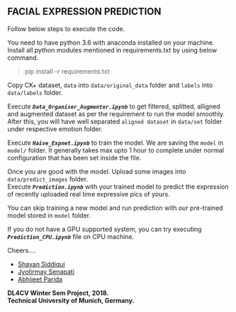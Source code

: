 

## FACIAL EXPRESSION PREDICTION       


Follow below steps to execute the code.<br/>

You need to have python 3.6 with anaconda installed on your machine. <br/>
Install all python modules mentioned in requirements.txt by using below command.

  > pip install -r requirements.txt

Copy CK+ dataset, `data` into `data/original_data` folder and `labels` into `data/labels` folder.

Execute **_`Data_Organiser_Augmentor.ipynb`_** to get filtered, splitted, alligned and augmented dataset 
as per the requirement to run the model smoothly.
After this, you will have well separated `aligned dataset` in `data/set` folder under respective emotion folder.

Execute **_`Naive_Expnet.ipynb`_** to train the model.
We are saving the `model` in `model/` folder.
It generally takes max upto 1 hour to complete under normal configuration that has been set inside the file.

Once you are good with the model. Upload some images into `data/predict_images` folder.<br/>
Execute **_`Prediction.ipynb`_** with your trained model to predict the expression of recently uploaded real time expressive pics of yours.

You can skip training a new model and run prediction with our pre-trained model stored in `model` folder.<br/>

If you do not have a GPU supported system, you can try executing **_`Prediction_CPU.ipynb`_** file on CPU machine.

Cheers....

- [Shayan Siddiqui](https://www.linkedin.com/in/shayan-siddiqui/)
- [Jyotirmay Senapati](https://www.linkedin.com/in/jyotirmay-senapati-30615421/)
- [Abhijeet Parida](https://www.linkedin.com/in/a-parida/)

**DL4CV Winter Sem Project, 2018.**
<br/>
**Technical University of Munich, Germany.**


